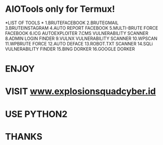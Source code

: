 # AIOTools only for Termux!
*LIST OF TOOLS *
1.BRUTEFACEBOOK
2.BRUTEGMAIL
3.BRUTEINSTAGRAM
4.AUTO REPORT FACEBOOK
5.MULTI-BRUTE FORCE FACEBOOK
6.ICG AUTOEXPLOITER
7.CMS VULNERABILITY SCANNER
8.ADMIN LOGIN FINDER
9.VULNX VULNERABILITY SCANNER
10.WPSCAN
11.WPBRUTE FORCE
12.AUTO DEFACE
13.ROBOT.TXT SCANNER
14.SQLi VULNERABILITY FINDER
15.BING DORKER
16.GOOGLE DORKER
# ENJOY 
# VISIT www.explosionsquadcyber.id 
# USE PYTHON2
# THANKS
